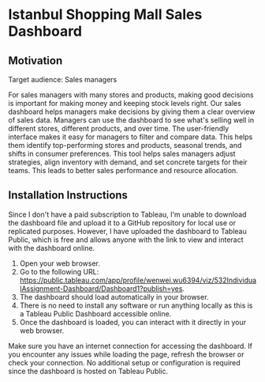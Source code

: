 # Istanbul Shopping Mall Sales Dashboard

## Motivation
Target audience: Sales managers

For sales managers with many stores and products, making good decisions is important for making money and keeping stock levels right. Our sales dashboard helps managers make decisions by giving them a clear overview of sales data. Managers can use the dashboard to see what's selling well in different stores, different products, and over time. The user-friendly interface makes it easy for managers to filter and compare data. This helps them identify top-performing stores and products, seasonal trends, and shifts in consumer preferences. This tool helps sales managers adjust strategies, align inventory with demand, and set concrete targets for their teams. This leads to better sales performance and resource allocation.

## Installation Instructions

Since I don't have a paid subscription to Tableau, I'm unable to download the dashboard file and upload it to a GitHub repository for local use or replicated purposes. However, I have uploaded the dashboard to Tableau Public, which is free and allows anyone with the link to view and interact with the dashboard online.

1. Open your web browser.
2. Go to the following URL: https://public.tableau.com/app/profile/wenwei.wu6394/viz/532IndividualAssignment-Dashboard/Dashboard1?publish=yes.
3. The dashboard should load automatically in your browser.
4. There is no need to install any software or run anything locally as this is a Tableau Public Dashboard accessible online.
5. Once the dashboard is loaded, you can interact with it directly in your web browser.

Make sure you have an internet connection for accessing the dashboard. If you encounter any issues while loading the page, refresh the browser or check your connection. No additional setup or configuration is required since the dashboard is hosted on Tableau Public.
